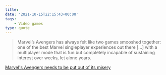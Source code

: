 ```yaml
---
title:
date: '2021-10-15T22:15:43+00:00'
tags:
    - Video games
type: quote
---
```


> Marvel’s Avengers has always felt like two games smooshed together: one of the best Marvel singleplayer experiences out there […] with a multiplayer mode that is fun but completely incapable of sustaining interest over weeks, let alone years.

[Marvel's Avengers needs to be put out of its misery](https://www.pcgamer.com/marvels-avengers-needs-to-be-put-out-of-its-misery/)